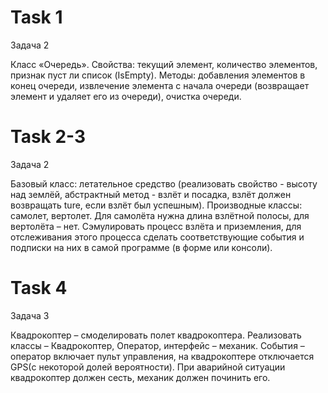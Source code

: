 # Task 1

Задача 2

Класс «Очередь».
Свойства: текущий элемент, количество элементов, признак пуст ли список (IsEmpty).
Методы: добавления элементов в конец очереди, извлечение элемента с начала очереди (возвращает элемент и удаляет его из очереди), очистка очереди.

# Task 2-3

Задача 2

Базовый класс: летательное средство (реализовать свойство - высоту над землёй, абстрактный метод - взлёт и посадка, взлёт должен возвращать ture, если взлёт был успешным).
Производные классы: самолет, вертолет. Для самолёта нужна длина взлётной полосы, для вертолёта – нет. Сэмулировать процесс взлёта и приземления, для отслеживания этого процесса сделать соответствующие события и подписки на них в самой программе (в форме или консоли).

# Task 4

Задача 3

Квадрокоптер – смоделировать полет квадрокоптера. Реализовать классы – Квадрокоптер, Оператор, интерфейс – механик. События – оператор включает пульт управления, на квадрокоптере отключается GPS(с некоторой долей вероятности). При аварийной ситуации квадрокоптер должен сесть, механик должен починить его.